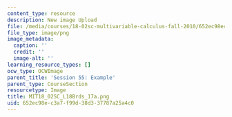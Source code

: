 ```yaml
---
content_type: resource
description: New image Upload
file: /media/courses/18-02sc-multivariable-calculus-fall-2010/652ec98ec3a7f99d38d337787a25a4c0_MIT18_02SC_L18Brds_17a.png
file_type: image/png
image_metadata:
  caption: ''
  credit: ''
  image-alt: ''
learning_resource_types: []
ocw_type: OCWImage
parent_title: 'Session 55: Example'
parent_type: CourseSection
resourcetype: Image
title: MIT18_02SC_L18Brds_17a.png
uid: 652ec98e-c3a7-f99d-38d3-37787a25a4c0
---
```

